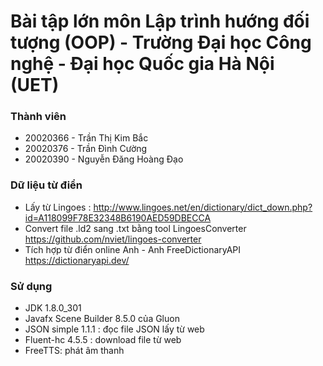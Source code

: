 # Bài tập lớn môn Lập trình hướng đối tượng (OOP) - Trường Đại học Công nghệ - Đại học Quốc gia Hà Nội (UET)

### Thành viên
* 20020366 - Trần Thị Kim Bắc
* 20020376 - Trần Đình Cường
* 20020390 - Nguyễn Đăng Hoàng Đạo

### Dữ liệu từ điển
- Lấy từ Lingoes : http://www.lingoes.net/en/dictionary/dict_down.php?id=A118099F78E32348B6190AED59DBECCA
- Convert file .ld2 sang .txt bằng tool LingoesConverter
  https://github.com/nviet/lingoes-converter
- Tích hợp từ điển online Anh - Anh FreeDictionaryAPI
  https://dictionaryapi.dev/

### Sử dụng
- JDK 1.8.0_301
- Javafx Scene Builder 8.5.0 của Gluon
- JSON simple 1.1.1 : đọc file JSON lấy từ web
- Fluent-hc 4.5.5 : download file từ web
- FreeTTS: phát âm thanh
